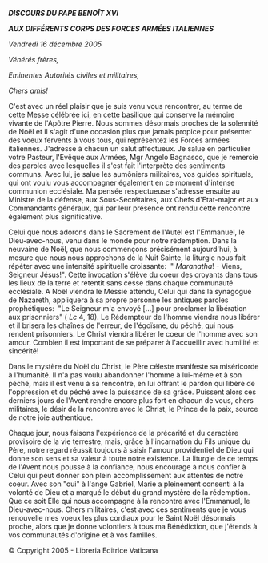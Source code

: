 ***DISCOURS DU PAPE BENOÎT XVI***

***AUX DIFFÉRENTS CORPS DES FORCES ARMÉES ITALIENNES***

*Vendredi 16 décembre 2005*

*Vénérés frères,*

*Eminentes Autorités civiles et militaires,*

*Chers amis!*

C'est avec un réel plaisir que je suis venu vous rencontrer, au terme de cette Messe célébrée ici, en cette basilique qui conserve la mémoire vivante de l'Apôtre Pierre. Nous sommes désormais proches de la solennité de Noël et il s'agit d'une occasion plus que jamais propice pour présenter des voeux fervents à vous tous, qui représentez les Forces armées italiennes. J'adresse à chacun un salut affectueux. Je salue en particulier votre Pasteur, l'Evêque aux Armées, Mgr Angelo Bagnasco, que je remercie des paroles avec lesquelles il s'est fait l'interprète des sentiments communs. Avec lui, je salue les aumôniers militaires, vos guides spirituels, qui ont voulu vous accompagner également en ce moment d'intense communion ecclésiale. Ma pensée respectueuse s'adresse ensuite au Ministre de la défense, aux Sous-Secrétaires, aux Chefs d'Etat-major et aux Commandants généraux, qui par leur présence ont rendu cette rencontre également plus significative.

Celui que nous adorons dans le Sacrement de l'Autel est l'Emmanuel, le Dieu-avec-nous, venu dans le monde pour notre rédemption. Dans la neuvaine de Noël, que nous commençons précisément aujourd'hui, à mesure que nous nous approchons de la Nuit Sainte, la liturgie nous fait répéter avec une intensité spirituelle croissante:  " *Maranatha*! \- Viens, Seigneur Jésus!". Cette invocation s'élève du coeur des croyants dans tous les lieux de la terre et retentit sans cesse dans chaque communauté ecclésiale. A Noël viendra le Messie attendu, Celui qui dans la synagogue de Nazareth, appliquera à sa propre personne les antiques paroles prophétiques:  "Le Seigneur m'a envoyé \[...\] pour proclamer la libération aux prisonniers" ( *Lc* 4, 18). Le Rédempteur de l'homme viendra nous libérer et il brisera les chaînes de l'erreur, de l'égoïsme, du péché, qui nous rendent prisonniers. Le Christ viendra libérer le coeur de l'homme avec son amour. Combien il est important de se préparer à l'accueillir avec humilité et sincérité!

Dans le mystère du Noël du Christ, le Père céleste manifeste sa miséricorde à l'humanité. Il n'a pas voulu abandonner l'homme à lui-même et à son péché, mais il est venu à sa rencontre, en lui offrant le pardon qui libère de l'oppression et du péché avec la puissance de sa grâce. Puissent alors ces derniers jours de l'Avent rendre encore plus fort en chacun de vous, chers militaires, le désir de la rencontre avec le Christ, le Prince de la paix, source de notre joie authentique.

Chaque jour, nous faisons l'expérience de la précarité et du caractère provisoire de la vie terrestre, mais, grâce à l'incarnation du Fils unique du Père, notre regard réussit toujours à saisir l'amour providentiel de Dieu qui donne son sens et sa valeur à toute notre existence. La liturgie de ce temps de l'Avent nous pousse à la confiance, nous encourage à nous confier à Celui qui peut donner son plein accomplissement aux attentes de notre coeur. Avec son "oui" à l'ange Gabriel, Marie a pleinement consenti à la volonté de Dieu et a marqué le début du grand mystère de la rédemption. Que ce soit Elle qui nous accompagne à la rencontre avec l'Emmanuel, le Dieu-avec-nous. Chers militaires, c'est avec ces sentiments que je vous renouvelle mes voeux les plus cordiaux pour le Saint Noël désormais proche, alors que je donne volontiers à tous ma Bénédiction, que j'étends à vos communautés d'origine et à vos familles.

© Copyright 2005 - Libreria Editrice Vaticana